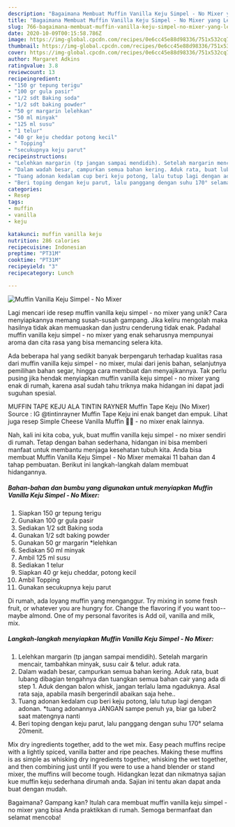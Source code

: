 ```yaml
---
description: "Bagaimana Membuat Muffin Vanilla Keju Simpel - No Mixer yang Lezat"
title: "Bagaimana Membuat Muffin Vanilla Keju Simpel - No Mixer yang Lezat"
slug: 766-bagaimana-membuat-muffin-vanilla-keju-simpel-no-mixer-yang-lezat
date: 2020-10-09T00:15:58.786Z
image: https://img-global.cpcdn.com/recipes/0e6cc45e88d98336/751x532cq70/muffin-vanilla-keju-simpel-no-mixer-foto-resep-utama.jpg
thumbnail: https://img-global.cpcdn.com/recipes/0e6cc45e88d98336/751x532cq70/muffin-vanilla-keju-simpel-no-mixer-foto-resep-utama.jpg
cover: https://img-global.cpcdn.com/recipes/0e6cc45e88d98336/751x532cq70/muffin-vanilla-keju-simpel-no-mixer-foto-resep-utama.jpg
author: Margaret Adkins
ratingvalue: 3.8
reviewcount: 13
recipeingredient:
- "150 gr tepung terigu"
- "100 gr gula pasir"
- "1/2 sdt Baking soda"
- "1/2 sdt baking powder"
- "50 gr margarin lelehkan"
- "50 ml minyak"
- "125 ml susu"
- "1 telur"
- "40 gr keju cheddar potong kecil"
- " Topping"
- "secukupnya keju parut"
recipeinstructions:
- "Lelehkan margarin (tp jangan sampai mendidih). Setelah margarin mencair, tambahkan minyak, susu cair &amp; telur. aduk rata."
- "Dalam wadah besar, campurkan semua bahan kering. Aduk rata, buat lubang dibagian tengahnya dan tuangkan semua bahan cair yang ada di step 1. Aduk dengan balon whisk, jangan terlalu lama ngaduknya. Asal rata saja, apabila masih bergerindil abaikan saja hehe.."
- "Tuang adonan kedalam cup beri keju potong, lalu tutup lagi dengan adonan. *tuang adonannya JANGAN sampe penuh ya, biar ga luber2 saat matengnya nanti"
- "Beri toping dengan keju parut, lalu panggang dengan suhu 170° selama 20menit."
categories:
- Resep
tags:
- muffin
- vanilla
- keju

katakunci: muffin vanilla keju 
nutrition: 286 calories
recipecuisine: Indonesian
preptime: "PT31M"
cooktime: "PT31M"
recipeyield: "3"
recipecategory: Lunch

---
```



![Muffin Vanilla Keju Simpel - No Mixer](https://img-global.cpcdn.com/recipes/0e6cc45e88d98336/751x532cq70/muffin-vanilla-keju-simpel-no-mixer-foto-resep-utama.jpg)

Lagi mencari ide resep muffin vanilla keju simpel - no mixer yang unik? Cara menyiapkannya memang susah-susah gampang. Jika keliru mengolah maka hasilnya tidak akan memuaskan dan justru cenderung tidak enak. Padahal muffin vanilla keju simpel - no mixer yang enak seharusnya mempunyai aroma dan cita rasa yang bisa memancing selera kita.

Ada beberapa hal yang sedikit banyak berpengaruh terhadap kualitas rasa dari muffin vanilla keju simpel - no mixer, mulai dari jenis bahan, selanjutnya pemilihan bahan segar, hingga cara membuat dan menyajikannya. Tak perlu pusing jika hendak menyiapkan muffin vanilla keju simpel - no mixer yang enak di rumah, karena asal sudah tahu triknya maka hidangan ini dapat jadi suguhan spesial.

MUFFIN TAPE KEJU ALA TINTIN RAYNER Muffin Tape Keju (No Mixer) Source : IG @tintinrayner Muffin Tape Keju ini enak banget dan empuk. Lihat juga resep Simple Cheese Vanilla Muffin 🧁🧁 - no mixer enak lainnya.


Nah, kali ini kita coba, yuk, buat muffin vanilla keju simpel - no mixer sendiri di rumah. Tetap dengan bahan sederhana, hidangan ini bisa memberi manfaat untuk membantu menjaga kesehatan tubuh kita. Anda bisa membuat Muffin Vanilla Keju Simpel - No Mixer memakai 11 bahan dan 4 tahap pembuatan. Berikut ini langkah-langkah dalam membuat hidangannya.

<!--inarticleads1-->

##### Bahan-bahan dan bumbu yang digunakan untuk menyiapkan Muffin Vanilla Keju Simpel - No Mixer:

1. Siapkan 150 gr tepung terigu
1. Gunakan 100 gr gula pasir
1. Sediakan 1/2 sdt Baking soda
1. Gunakan 1/2 sdt baking powder
1. Gunakan 50 gr margarin *lelehkan
1. Sediakan 50 ml minyak
1. Ambil 125 ml susu
1. Sediakan 1 telur
1. Siapkan 40 gr keju cheddar, potong kecil
1. Ambil  Topping
1. Gunakan secukupnya keju parut


Di rumah, ada loyang muffin yang menganggur. Try mixing in some fresh fruit, or whatever you are hungry for. Change the flavoring if you want too-- maybe almond. One of my personal favorites is Add oil, vanilla and milk, mix. 

<!--inarticleads2-->

##### Langkah-langkah menyiapkan Muffin Vanilla Keju Simpel - No Mixer:

1. Lelehkan margarin (tp jangan sampai mendidih). Setelah margarin mencair, tambahkan minyak, susu cair &amp; telur. aduk rata.
1. Dalam wadah besar, campurkan semua bahan kering. Aduk rata, buat lubang dibagian tengahnya dan tuangkan semua bahan cair yang ada di step 1. Aduk dengan balon whisk, jangan terlalu lama ngaduknya. Asal rata saja, apabila masih bergerindil abaikan saja hehe..
1. Tuang adonan kedalam cup beri keju potong, lalu tutup lagi dengan adonan. *tuang adonannya JANGAN sampe penuh ya, biar ga luber2 saat matengnya nanti
1. Beri toping dengan keju parut, lalu panggang dengan suhu 170° selama 20menit.


Mix dry ingredients together, add to the wet mix. Easy peach muffins recipe with a lightly spiced, vanilla batter and ripe peaches. Making these muffins is as simple as whisking dry ingredients together, whisking the wet together, and then combining just until If you were to use a hand blender or stand mixer, the muffins will become tough. Hidangkan lezat dan nikmatnya sajian kue muffin keju sederhana dirumah anda. Sajian ini tentu akan dapat anda buat dengan mudah. 

Bagaimana? Gampang kan? Itulah cara membuat muffin vanilla keju simpel - no mixer yang bisa Anda praktikkan di rumah. Semoga bermanfaat dan selamat mencoba!
